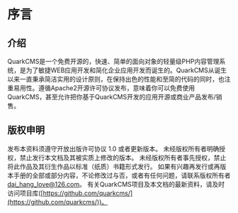 # 序言

## 介绍

QuarkCMS是一个免费开源的，快速、简单的面向对象的轻量级PHP内容管理系统，是为了敏捷WEB应用开发和简化企业应用开发而诞生的。QuarkCMS从诞生以来一直秉承简洁实用的设计原则，在保持出色的性能和至简的代码的同时，也注重易用性。遵循Apache2开源许可协议发布，意味着你可以免费使用QuarkCMS，甚至允许把你基于QuarkCMS开发的应用开源或商业产品发布/销售。
## 版权申明
发布本资料须遵守开放出版许可协议 1.0 或者更新版本。 
未经版权所有者明确授权，禁止发行本文档及其被实质上修改的版本。 
未经版权所有者事先授权，禁止将此作品及其衍生作品以标准（纸质）书籍形式发行。 
如果有兴趣再发行或再版本手册的全部或部分内容，不论修改过与否，或者有任何问题，请联系版权所有者 dai_hang_love@126.com。 
有关QuarkCMS项目及本文档的最新资料，请及时访问项目库([https://github.com/quarkcms/](https://github.com/quarkcms/))。